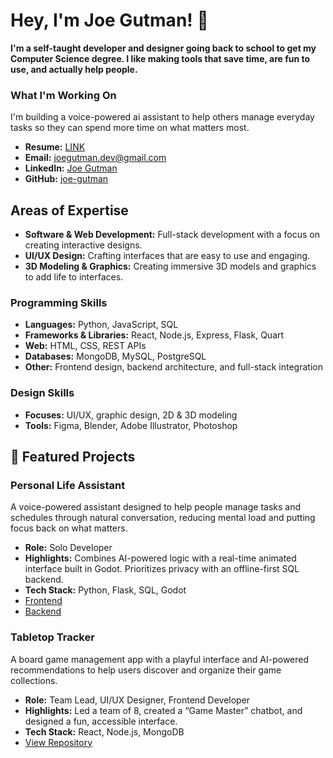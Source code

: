 # Hey, I'm Joe Gutman! 👋
**I'm a self-taught developer and designer going back to school to get my Computer Science degree. I like making tools that save time, are fun to use, and actually help people.**

### What I'm Working On
I'm building a voice-powered ai assistant to help others manage everyday tasks so they can spend more time on what matters most.

- **Resume:** [LINK](https://github.com/joe-gutman/joe-gutman/raw/main/Joe_Gutman_resume.pdf)
- **Email:** [joegutman.dev@gmail.com](mailto:joegutman.dev@gmail.com)
- **LinkedIn:** [Joe Gutman](https://www.linkedin.com/in/joe-gutman/)
- **GitHub:** [joe-gutman](https://github.com/joe-gutman)

## Areas of Expertise

- **Software & Web Development:** Full-stack development with a focus on creating interactive designs.
- **UI/UX Design:** Crafting interfaces that are easy to use and engaging.
- **3D Modeling & Graphics:** Creating immersive 3D models and graphics to add life to interfaces.

### Programming Skills

- **Languages:** Python, JavaScript, SQL  
- **Frameworks & Libraries:** React, Node.js, Express, Flask, Quart  
- **Web:** HTML, CSS, REST APIs  
- **Databases:** MongoDB, MySQL, PostgreSQL  
- **Other:** Frontend design, backend architecture, and full-stack integration  

### Design Skills

- **Focuses:** UI/UX, graphic design, 2D & 3D modeling  
- **Tools:** Figma, Blender, Adobe Illustrator, Photoshop  


## 🌟 Featured Projects

### **Personal Life Assistant**
A voice-powered assistant designed to help people manage tasks and schedules through natural conversation, reducing mental load and putting focus back on what matters.  
- **Role:** Solo Developer  
- **Highlights:** Combines AI-powered logic with a real-time animated interface built in Godot. Prioritizes privacy with an offline-first SQL backend.  
- **Tech Stack:** Python, Flask, SQL, Godot  
- [Frontend](https://github.com/joe-gutman/personal-assistant-desktop-client) 
- [Backend](https://github.com/joe-gutman/personal-assistant-desktop-server)


### **Tabletop Tracker**
A board game management app with a playful interface and AI-powered recommendations to help users discover and organize their game collections.  
- **Role:** Team Lead, UI/UX Designer, Frontend Developer  
- **Highlights:** Led a team of 8, created a “Game Master” chatbot, and designed a fun, accessible interface.  
- **Tech Stack:** React, Node.js, MongoDB  
- [View Repository](https://github.com/Hey-Arnold-Incorporated/TableTop-Collection)
